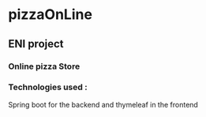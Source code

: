 # pizzaOnLine

## ENI project

### Online pizza Store

###  Technologies used : 
Spring boot for the backend and thymeleaf in the frontend

